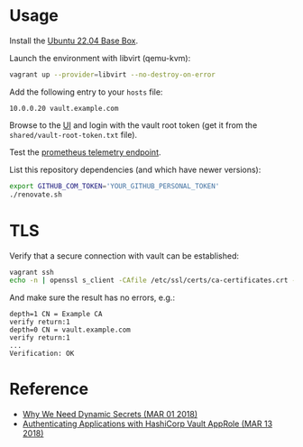 # Usage

Install the [Ubuntu 22.04 Base Box](https://github.com/rgl/ubuntu-vagrant).

Launch the environment with libvirt (qemu-kvm):

```bash
vagrant up --provider=libvirt --no-destroy-on-error
```

Add the following entry to your `hosts` file:

```
10.0.0.20 vault.example.com
```

Browse to the [UI](https://vault.example.com:8200/ui) and login with the vault root token (get it from the `shared/vault-root-token.txt` file).

Test the [prometheus telemetry endpoint](https://vault.example.com:8200/v1/sys/metrics?format=prometheus).

List this repository dependencies (and which have newer versions):

```bash
export GITHUB_COM_TOKEN='YOUR_GITHUB_PERSONAL_TOKEN'
./renovate.sh
```


# TLS

Verify that a secure connection with vault can be established:

```bash
vagrant ssh
echo -n | openssl s_client -CAfile /etc/ssl/certs/ca-certificates.crt -servername vault.example.com -connect vault.example.com:8200
```

And make sure the result has no errors, e.g.:

```
depth=1 CN = Example CA
verify return:1
depth=0 CN = vault.example.com
verify return:1
...
Verification: OK
```


# Reference

* [Why We Need Dynamic Secrets (MAR 01 2018)](https://www.hashicorp.com/blog/why-we-need-dynamic-secrets)
* [Authenticating Applications with HashiCorp Vault AppRole (MAR 13 2018)](https://www.hashicorp.com/blog/authenticating-applications-with-vault-approle)

